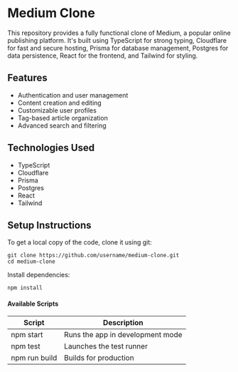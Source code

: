 # Medium Clone

This repository provides a fully functional clone of Medium, a popular online publishing platform. It's built using TypeScript for strong typing, Cloudflare for fast and secure hosting, Prisma for database management, Postgres for data persistence, React for the frontend, and Tailwind for styling.

## Features

- Authentication and user management
- Content creation and editing
- Customizable user profiles
- Tag-based article organization
- Advanced search and filtering

## Technologies Used

- TypeScript
- Cloudflare
- Prisma
- Postgres
- React
- Tailwind

## Setup Instructions

To get a local copy of the code, clone it using git:

```
git clone https://github.com/username/medium-clone.git
cd medium-clone
```

Install dependencies:

```
npm install
```

#### Available Scripts

| Script | Description |
|--------|-------------|
| npm start | Runs the app in development mode |
| npm test | Launches the test runner |
| npm run build | Builds for production |

